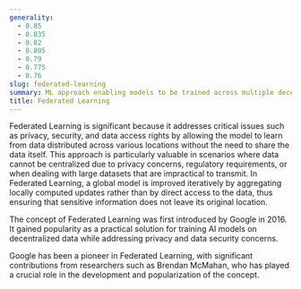 ```yaml
---
generality:
  - 0.85
  - 0.835
  - 0.82
  - 0.805
  - 0.79
  - 0.775
  - 0.76
slug: federated-learning
summary: ML approach enabling models to be trained across multiple decentralized devices or servers holding local data samples, without exchanging them.
title: Federated Learning
---
```


Federated Learning is significant because it addresses critical issues such as privacy, security, and data access rights by allowing the model to learn from data distributed across various locations without the need to share the data itself. This approach is particularly valuable in scenarios where data cannot be centralized due to privacy concerns, regulatory requirements, or when dealing with large datasets that are impractical to transmit. In Federated Learning, a global model is improved iteratively by aggregating locally computed updates rather than by direct access to the data, thus ensuring that sensitive information does not leave its original location.

The concept of Federated Learning was first introduced by Google in 2016. It gained popularity as a practical solution for training AI models on decentralized data while addressing privacy and data security concerns.

Google has been a pioneer in Federated Learning, with significant contributions from researchers such as Brendan McMahan, who has played a crucial role in the development and popularization of the concept.
